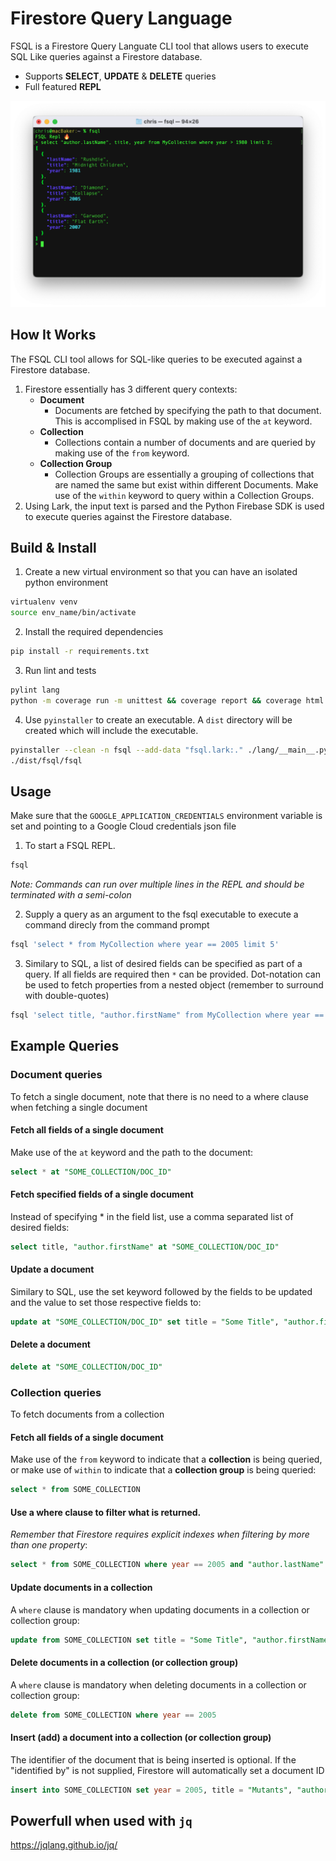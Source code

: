 # Firestore Query Language

FSQL is a Firestore Query Languate CLI tool that allows users to execute SQL Like queries against a Firestore database.

* Supports **SELECT**, **UPDATE** & **DELETE** queries
* Full featured **REPL**

<p align="center">
  <img src="./img/fsql-screenshot.png" alt="FSQL Repl" width="738">
</p>

## How It Works
The FSQL CLI tool allows for SQL-like queries to be executed against a Firestore database.

1. Firestore essentially has 3 different query contexts:
   * **Document**
     *  Documents are fetched by specifying the path to that document. This is accomplised in FSQL by making use of the `at` keyword.
   * **Collection**
     *  Collections contain a number of documents and are queried by making use of the `from` keyword.
   * **Collection Group**
     *  Collection Groups are essentially a grouping of collections that are named the same but exist within different Documents. Make use of the `within` keyword to query within a Collection Groups.
1. Using Lark, the input text is parsed and the Python Firebase SDK is used to execute queries against the Firestore database.

## Build & Install
1. Create a new virtual environment so that you can have an isolated python environment
```sh
virtualenv venv
source env_name/bin/activate
```
2. Install the required dependencies
```sh
pip install -r requirements.txt
```

3. Run lint and tests
```sh
pylint lang
python -m coverage run -m unittest && coverage report && coverage html
```

4. Use `pyinstaller` to create an executable. A `dist` directory will be created which will include the executable.
```sh
pyinstaller --clean -n fsql --add-data "fsql.lark:." ./lang/__main__.py
./dist/fsql/fsql
```

## Usage

Make sure that the `GOOGLE_APPLICATION_CREDENTIALS` environment variable is set and pointing to a Google Cloud credentials json file

1. To start a FSQL REPL.
```sh
fsql
```
_Note: Commands can run over multiple lines in the REPL and should be terminated with a semi-colon_

2. Supply a query as an argument to the fsql executable to execute a command direcly from the command prompt
```sh
fsql 'select * from MyCollection where year == 2005 limit 5'
```

3. Similary to SQL, a list of desired fields can be specified as part of a query. If all fields are required then `*` can be provided. Dot-notation can be used to fetch properties from a nested object (remember to surround with double-quotes)
```sh
fsql 'select title, "author.firstName" from MyCollection where year == 2005 limit 5'
```

## Example Queries
### Document queries
To fetch a single document, note that there is no need to a where clause when fetching a single document
#### Fetch all fields of a single document
Make use of the `at` keyword and the path to the document:
```sql
select * at "SOME_COLLECTION/DOC_ID"
```

#### Fetch specified fields of a single document
Instead of specifying * in the field list, use a comma separated list of desired fields:
```sql
select title, "author.firstName" at "SOME_COLLECTION/DOC_ID"
```

#### Update a document
Similary to SQL, use the set keyword followed by the fields to be updated and the value to set those respective fields to:
```sql
update at "SOME_COLLECTION/DOC_ID" set title = "Some Title", "author.firstName" = "Bob"
```

#### Delete a document
```sql
delete at "SOME_COLLECTION/DOC_ID"
```

### Collection queries
To fetch documents from a collection
#### Fetch all fields of a single document
Make use of the `from` keyword to indicate that a **collection** is being queried, or make use of `within` to indicate that a **collection group** is being queried:
```sql
select * from SOME_COLLECTION
```

#### Use a where clause to filter what is returned.
_Remember that Firestore requires explicit indexes when filtering by more than one property_:
```sql
select * from SOME_COLLECTION where year == 2005 and "author.lastName" == "Diamond" limit 10
```

#### Update documents in a collection
A `where` clause is mandatory when updating documents in a collection or collection group:
```sql
update from SOME_COLLECTION set title = "Some Title", "author.firstName" = "Bob" where year == 2005;
```

#### Delete documents in a collection (or collection group)
A `where` clause is mandatory when deleting documents in a collection or collection group:

```sql
delete from SOME_COLLECTION where year == 2005
```

#### Insert (add) a document into a collection (or collection group)
The identifier of the document that is being inserted is optional. If the "identified by" is not supplied, Firestore will automatically
set a document ID
```sql
insert into SOME_COLLECTION set year = 2005, title = "Mutants", "author.firstName" = "Armand", "author.lastName" = "Marie Leroi" identified by "SOME_ID"
```

## Powerfull when used with `jq`
https://jqlang.github.io/jq/